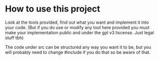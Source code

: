 # How to use this project

Look at the tools provided, find out what you want and implement it into your code. (But if you do use or modify any tool here provided you must make your implementation public and under the gpl v3 liscense. Just legal stuff tbh)

The code under src can be structured any way you want it to be, but you will probably need to change #include if you do that so be aware of that.
